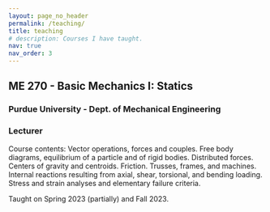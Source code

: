 ```yaml
---
layout: page_no_header
permalink: /teaching/
title: teaching
# description: Courses I have taught.
nav: true
nav_order: 3
---
```


## ME 270 - Basic Mechanics I: Statics
### Purdue University - Dept. of Mechanical Engineering
### Lecturer
Course contents: Vector operations, forces and couples. Free body diagrams, equilibrium of a particle and of rigid bodies. Distributed forces. Centers of gravity and centroids. Friction. Trusses, frames, and machines. Internal reactions resulting from axial, shear, torsional, and bending loading. Stress and strain analyses and elementary failure criteria. 

Taught on Spring 2023 (partially) and Fall 2023. 
